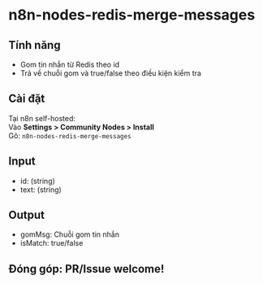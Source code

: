 # n8n-nodes-redis-merge-messages

## Tính năng
- Gom tin nhắn từ Redis theo id
- Trả về chuỗi gom và true/false theo điều kiện kiểm tra

## Cài đặt
Tại n8n self-hosted:  
Vào **Settings > Community Nodes > Install**  
Gõ: `n8n-nodes-redis-merge-messages`

## Input
- id: (string)
- text: (string)

## Output
- gomMsg: Chuỗi gom tin nhắn
- isMatch: true/false

## Đóng góp: PR/Issue welcome!
